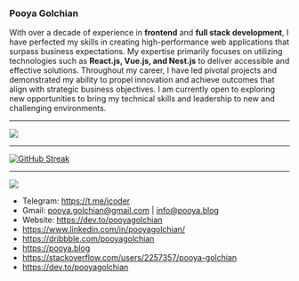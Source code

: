 ### Pooya Golchian

With over a decade of experience in **frontend** and **full stack development**, I have perfected my skills in creating high-performance web applications that surpass business expectations. My expertise primarily focuses on utilizing technologies such as **React.js, Vue.js, and Nest.js** to deliver accessible and effective solutions. Throughout my career, I have led pivotal projects and demonstrated my ability to propel innovation and achieve outcomes that align with strategic business objectives. I am currently open to exploring new opportunities to bring my technical skills and leadership to new and challenging environments.

--- 

<picture>
  <source
    srcset="https://github-readme-stats.vercel.app/api?username=pooyagolchian&show_icons=true&theme=dark"
    media="(prefers-color-scheme: dark)"
  />
  <source
    srcset="https://github-readme-stats.vercel.app/api?username=pooyagolchian&show_icons=true"
    media="(prefers-color-scheme: light), (prefers-color-scheme: no-preference)"
  />
  <img src="https://github-readme-stats.vercel.app/api?username=pooyagolchian&show_icons=true" />
</picture>

---


[![GitHub Streak](https://streak-stats.demolab.com?user=pooyagolchian&theme=react)](https://git.io/streak-stats)


---

![](https://hit.yhype.me/github/profile?user_id=8122611)

- Telegram: https://t.me/icoder
- Gmail: pooya.golchian@gmail.com | info@pooya.blog
- Website: https://dev.to/pooyagolchian
- https://www.linkedin.com/in/pooyagolchian/
- https://dribbble.com/pooyagolchian
- https://pooya.blog
- https://stackoverflow.com/users/2257357/pooya-golchian
- https://dev.to/pooyagolchian

